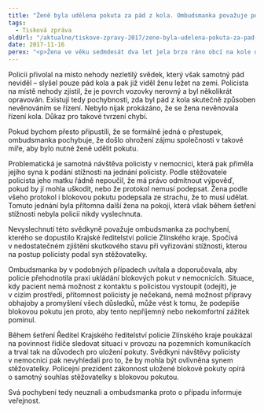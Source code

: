 ```yaml
---
title: "Ženě byla udělena pokuta za pád z kola. Ombudsmanka považuje postup policie za nezákonný"
tags:
  - Tisková zpráva
oldUrl: "/aktualne/tiskove-zpravy-2017/zene-byla-udelena-pokuta-za-pad-z-kola-ombudsmanka-povazuje-postup-policie-za-nezakonny"
date: 2017-11-16
perex: "<p>Žena ve věku sedmdesát dva let jela brzo ráno obcí na kole do kostela. Při odbočování vpravo se lekla protijedoucího auta, seskočila z kola, špatně došlápla a zlomila si kotník. Během její následné hospitalizace ji v nemocnici navštívil policista a uložil jí pokutu, protože se plně nevěnovala řízení jízdního kola. Ombudsmanka považuje postup policie za nezákonný, nemravný a nedůstojný. Během šetření konstatovala pochybení policisty, Krajského ředitelství policie Zlínského kraje a policejního prezidenta. Ti své pochybení odmítají.</p>"
---
```


<!-- imported from the old website -->

<p>Policii přivolal na místo nehody nezletilý svědek, který však samotný pád neviděl – slyšel pouze pád kola a pak již viděl ženu ležet na zemi. Policista na místě nehody zjistil, že je povrch vozovky nerovný a byl několikrát opravován. Existují tedy pochybnosti, zda byl pád z kola skutečně způsoben nevěnováním se řízení. Nebylo nijak prokázáno, že se žena nevěnovala řízení kola. Důkaz pro takové tvrzení chybí. </p> <p>Pokud bychom přesto připustili, že se formálně jedná o přestupek, ombudsmanka pochybuje, že došlo ohrožení zájmu společnosti v takové míře, aby bylo nutné ženě udělit pokutu. </p> <p>Problematická je samotná návštěva policisty v nemocnici, která pak přiměla jejího syna k podání stížnosti na jednání policisty. Podle stěžovatele policista jeho matku řádně nepoučil, že má právo odmítnout výpověď, pokud by jí mohla uškodit, nebo že protokol nemusí podepsat. Žena podle všeho protokol i blokovou pokutu podepsala ze strachu, že to musí udělat. Tomuto jednání byla přítomna další žena na pokoji, která však během šetření stížnosti nebyla policií nikdy vyslechnuta. </p> <p>Nevyslechnutí této svědkyně považuje ombudsmanka za pochybení, kterého se dopustilo Krajské ředitelství policie Zlínského kraje. Spočívá v nedostatečném zjištění skutkového stavu při vyřizování stížnosti, kterou na postup policisty podal syn stěžovatelky.  </p> <p>Ombudsmanka by v podobných případech uvítala a doporučovala, aby policie přehodnotila praxi ukládání blokových pokut v nemocnicích. Situace, kdy pacient nemá možnost z kontaktu s policistou vystoupit (odejít), je v cizím prostředí, přítomnost policisty je nečekaná, nemá možnost přípravy obhajoby a promyšlení všech důsledků, může vést k tomu, že podepíše blokovou pokutu jen proto, aby tento nepříjemný nebo nekomfortní zážitek pominul. </p> <p>Během šetření Ředitel Krajského ředitelství policie Zlínského kraje poukázal na povinnost řidiče sledovat situaci v provozu na pozemních komunikacích a trval tak na důvodech pro uložení pokuty. Svědkyni návštěvy policisty v nemocnici pak nevyhledali pro to, že by mohla být ovlivněna synem stěžovatelky. Policejní prezident zákonnost uložené blokové pokuty opírá o samotný souhlas stěžovatelky s blokovou pokutou.</p> Svá pochybení tedy neuznali a ombudsmanka proto o případu informuje veřejnost.
